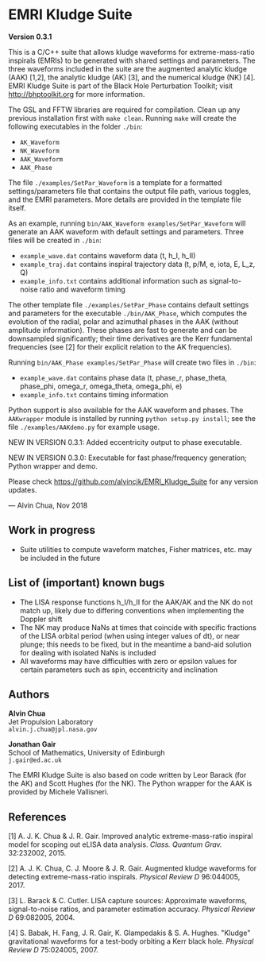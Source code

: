 # EMRI Kludge Suite

**Version 0.3.1**

This is a C/C++ suite that allows kludge waveforms for extreme-mass-ratio inspirals (EMRIs) to be generated with shared settings and parameters. The three waveforms included in the suite are the augmented analytic kludge (AAK) [1,2], the analytic kludge (AK) [3], and the numerical kludge (NK) [4]. EMRI Kludge Suite is part of the Black Hole Perturbation Toolkit; visit http://bhptoolkit.org for more information.

The GSL and FFTW libraries are required for compilation. Clean up any previous installation first with `make clean`. Running `make` will create the following executables in the folder `./bin`:

- `AK_Waveform`
- `NK_Waveform`
- `AAK_Waveform`
- `AAK_Phase`

The file `./examples/SetPar_Waveform` is a template for a formatted settings/parameters file that contains the output file path, various toggles, and the EMRI parameters. More details are provided in the template file itself.

As an example, running `bin/AAK_Waveform examples/SetPar_Waveform` will generate an AAK waveform with default settings and parameters. Three files will be created in `./bin`:

- `example_wave.dat` contains waveform data (t, h_I, h_II)
- `example_traj.dat` contains inspiral trajectory data (t, p/M, e, iota, E, L_z, Q)
- `example_info.txt` contains additional information such as signal-to-noise ratio and waveform timing

The other template file `./examples/SetPar_Phase` contains default settings and parameters for the executable `./bin/AAK_Phase`, which computes the evolution of the radial, polar and azimuthal phases in the AAK (without amplitude information). These phases are fast to generate and can be downsampled significantly; their time derivatives are the Kerr fundamental frequencies (see [2] for their explicit relation to the AK frequencies).

Running `bin/AAK_Phase examples/SetPar_Phase` will create two files in `./bin`:

- `example_wave.dat` contains phase data (t, phase_r, phase_theta, phase_phi, omega_r, omega_theta, omega_phi, e)
- `example_info.txt` contains timing information

Python support is also available for the AAK waveform and phases. The `AAKwrapper` module is installed by running `python setup.py install`; see the file `./examples/AAKdemo.py` for example usage.

NEW IN VERSION 0.3.1: Added eccentricity output to phase executable.

NEW IN VERSION 0.3.0: Executable for fast phase/frequency generation; Python wrapper and demo.

Please check https://github.com/alvincjk/EMRI_Kludge_Suite for any version updates.

&mdash; Alvin Chua, Nov 2018

## Work in progress

- Suite utilities to compute waveform matches, Fisher matrices, etc. may be included in the future

## List of (important) known bugs

- The LISA response functions h_I/h_II for the AAK/AK and the NK do not match up, likely due to differing conventions when implementing the Doppler shift
- The NK may produce NaNs at times that coincide with specific fractions of the LISA orbital period (when using integer values of dt), or near plunge; this needs to be fixed, but in the meantime a band-aid solution for dealing with isolated NaNs is included
- All waveforms may have difficulties with zero or epsilon values for certain parameters such as spin, eccentricity and inclination

## Authors

**Alvin Chua**  
Jet Propulsion Laboratory  
`alvin.j.chua@jpl.nasa.gov`

**Jonathan Gair**  
School of Mathematics, University of Edinburgh  
`j.gair@ed.ac.uk`

The EMRI Kludge Suite is also based on code written by Leor Barack (for the AK) and Scott Hughes (for the NK). The Python wrapper for the AAK is provided by Michele Vallisneri.

## References

[1] A. J. K. Chua & J. R. Gair. Improved analytic extreme-mass-ratio inspiral model for scoping out eLISA data analysis. *Class. Quantum Grav.* 32:232002, 2015.

[2] A. J. K. Chua, C. J. Moore & J. R. Gair. Augmented kludge waveforms for detecting extreme-mass-ratio inspirals. *Physical Review D* 96:044005, 2017.

[3] L. Barack & C. Cutler. LISA capture sources: Approximate waveforms, signal-to-noise ratios, and parameter estimation accuracy. *Physical Review D* 69:082005, 2004.

[4] S. Babak, H. Fang, J. R. Gair, K. Glampedakis & S. A. Hughes. "Kludge" gravitational waveforms for a test-body orbiting a Kerr black hole. *Physical Review D* 75:024005, 2007.
